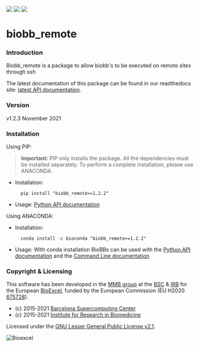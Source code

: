 [![](https://readthedocs.org/projects/biobb-remote/badge/?version=latest)](https://biobb-remote.readthedocs.io/en/latest/?badge=latest)
[![](https://img.shields.io/badge/install%20with-bioconda-brightgreen.svg?style=flat)](https://anaconda.org/bioconda/biobb_remote)
[![](https://img.shields.io/badge/License-Apache%202.0-blue.svg)](https://opensource.org/licenses/Apache-2.0)
# biobb_remote

### Introduction
Biobb_remote is a package to allow biobb's to be executed on remote sites
through ssh

The latest documentation of this package can be found in our readthedocs site:
[latest API documentation](http://biobb_remote.readthedocs.io/en/latest/).

### Version
v1.2.3 November 2021
### Installation
Using PIP:

> **Important:** PIP only installs the package. All the dependencies must be installed separately. To perform a complete installation, please use ANACONDA.

* Installation:

        pip install "biobb_remote>=1.2.2"

* Usage: [Python API documentation](https://biobb-remote.readthedocs.io/en/latest/modules.html)

Using ANACONDA:

* Installation:

        conda install -c bioconda "biobb_remote>=1.2.2"

* Usage: With conda installation BioBBs can be used with the [Python API documentation](https://biobb-remote.readthedocs.io/en/latest/modules.html) and the [Command Line documentation](https://biobb-remote.readthedocs.io/en/latest/command_line.html)

### Copyright & Licensing
This software has been developed in the [MMB group](http://mmb.irbbarcelona.org) at the
[BSC](http://www.bsc.es/) & [IRB](https://www.irbbarcelona.org/) for the European [BioExcel](http://bioexcel.eu/), funded by the European Commission
(EU H2020 [675728](http://cordis.europa.eu/projects/675728)).

* (c) 2015-2021 [Barcelona Supercomputing Center](https://www.bsc.es/)
* (c) 2015-2021 [Institute for Research in Biomedicine](https://www.irbbarcelona.org/)

Licensed under the
[GNU Lesser General Public License v2.1](https://www.gnu.org/licenses/old-licenses/lgpl-2.1.html).

![](https://bioexcel.eu/wp-content/uploads/2015/12/Bioexcell_logo_1080px_transp.png "Bioexcel")
